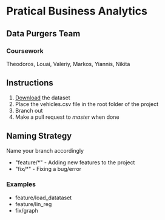# Pratical Business Analytics
## Data Purgers Team
### Coursework
Theodoros, Louai, Valeriy, Markos, Yiannis, Nikita


## Instructions
   1. [Download](https://www.kaggle.com/austinreese/craigslist-carstrucks-data/download) the dataset
   2. Place the vehicles.csv file in the root folder of the project
   3. Branch out
   4. Make a pull request to *master* when done

## Naming Strategy
Name your branch accordingly
- "feature/*" - Adding new features to the project
- "fix/*" - Fixing a bug/error

### Examples
- feature/load_datataset
- feature/lin_reg
- fix/graph